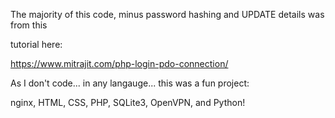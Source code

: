 The majority of this code, minus password hashing and UPDATE details was from this

tutorial here:

https://www.mitrajit.com/php-login-pdo-connection/

As I don't code... in any langauge... this was a fun project:

nginx, HTML, CSS, PHP, SQLite3, OpenVPN, and Python!
 
